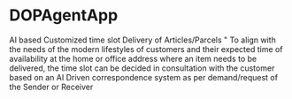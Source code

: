﻿# DOPAgentApp
 AI based Customized time slot Delivery of Articles/Parcels " To align with the needs of the modern lifestyles of customers and their expected time of availability at the home or office address where an item needs to be delivered, the time slot can be decided in consultation with the customer based on an AI Driven correspondence system as per demand/request of the Sender or Receiver
